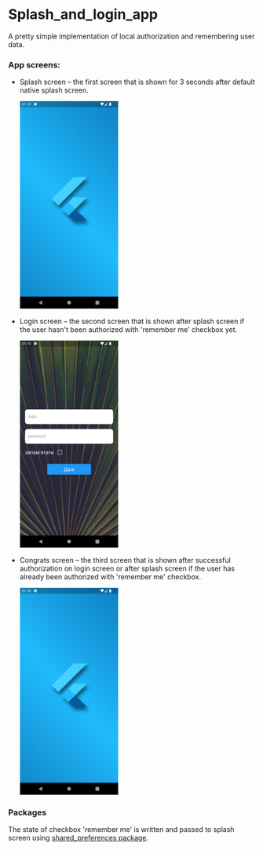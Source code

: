 # Splash_and_login_app

A pretty simple implementation of local authorization and remembering user data.

### App screens:

- Splash screen – the first screen that is shown for 3 seconds after default native splash screen.

  <img src="https://github.com/AsdaRD/flutterSplashLogin/blob/master/images/splash_screenshot.png" width="200"/>
  
- Login screen – the second screen that is shown after splash screen if the user hasn't been authorized with 'remember me' checkbox yet.

  <img src="https://github.com/AsdaRD/flutterSplashLogin/blob/master/images/login_screenshot.png" width="200"/>
  
- Congrats screen – the third screen that is shown after successful authorization on login screen or after splash screen if the user has already been authorized with 'remember me' checkbox.

  <img src="https://github.com/AsdaRD/flutterSplashLogin/blob/master/images/splash_screenshot.png" width="200"/>
  

### Packages

The state of checkbox 'remember me' is written and passed to splash screen using [shared_preferences package](https://pub.dev/packages/shared_preferences).
